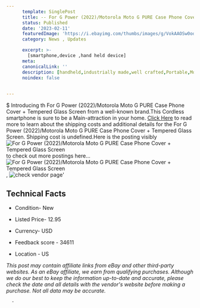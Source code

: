 ```yaml
---
      template: SinglePost
      title: -- For G Power (2022)/Motorola Moto G PURE Case Phone Cover + Tempered Glass Screen
      status: Published
      date: '2023-02-11'
      featuredImage: 'https://i.ebayimg.com/thumbs/images/g/VokAAOSw0odi32VI/s-l225.jpg'
      category: News , Updates

      excerpt: >-
        [smartphone,device ,hand held device]
      meta:
      canonicalLink: ''
      description: [handheld,industrially made,well crafted,Portable,Mobile,Compact,Convenient,Lightweight,Maneuverable,Man-portable,Miniature,Carriable,Hand-held,Light,Holdable,Transportable,Mobile device,Pocket-sized,On-the-go,Wireless,Cordless,Compact size,Convenient size, smartphone,device ,hand held device]
      noindex: false
      

---
```

$
      Introducing th For G Power (2022)/Motorola Moto G PURE Case Phone Cover + Tempered Glass Screen from a well-known brand.This Cordless smartphone is sure to be a Main-attraction in your home. [Click Here](https://www.ebay.com/itm/275400724648?hash=item401f2990a8%3Ag%3AVokAAOSw0odi32VI&amdata=enc%3AAQAHAAAA4MX2S8DC%2FG2j4IHk%2FKBdy2sbVSRrNtujGxmCqjfwtSL%2B45X89uc7jXqQ5R%2B5UzAA6z4KTxAsYyqfkSS%2FbPcE8vBBdw%2F145GfGHWRSyOshuLtEZyf6RcexC0mCdibEnRmtBYC0zzWA1D5FYZ2nTtU7VSufCqWYwdRUgGWpp7wT1nFD7SjcLaOwC3imwk%2F2Wlr2Y0xPpPKzY1RoplG0rnFtP%2BZX6iQw%2BD%2BxeuU0%2F8eV0EmQEJWKM2TYCYXY51zst8108KuaLi%2FD0WRmw9oXt6bXAV3ug67viMUSYZehwIsBls5&mkevt=1&mkcid=1&mkrid=711-53200-19255-0&campid=%253CePNCampaignId%253E&customid=%253CreferenceId%253E&toolid=10049) to read more to learn about the shipping costs and additional details for the For G Power (2022)/Motorola Moto G PURE Case Phone Cover + Tempered Glass Screen. Shipping cost is undefined.Here is the posting visibly ![For G Power (2022)/Motorola Moto G PURE Case Phone Cover + Tempered Glass Screen](https://i.ebayimg.com/thumbs/images/g/VokAAOSw0odi32VI/s-l225.jpg) to check out more postings here... ![For G Power (2022)/Motorola Moto G PURE Case Phone Cover + Tempered Glass Screen](https://i.ebayimg.com/images/g/VokAAOSw0odi32VI/s-l1600.jpg), ![check vendor page](https://origin-galleryplus.ebayimg.com/ws/web/275400724648_2_0_1/225x225.jpg,https://origin-galleryplus.ebayimg.com/ws/web/275400724648_3_0_1/225x225.jpg,https://origin-galleryplus.ebayimg.com/ws/web/275400724648_4_0_1/225x225.jpg,https://origin-galleryplus.ebayimg.com/ws/web/275400724648_5_0_1/225x225.jpg,https://origin-galleryplus.ebayimg.com/ws/web/275400724648_6_0_1/225x225.jpg,https://origin-galleryplus.ebayimg.com/ws/web/275400724648_7_0_1/225x225.jpg,https://origin-galleryplus.ebayimg.com/ws/web/275400724648_8_0_1/225x225.jpg,https://origin-galleryplus.ebayimg.com/ws/web/275400724648_9_0_1/225x225.jpg,https://origin-galleryplus.ebayimg.com/ws/web/275400724648_10_0_1/225x225.jpg,https://origin-galleryplus.ebayimg.com/ws/web/275400724648_11_0_1/225x225.jpg,https://origin-galleryplus.ebayimg.com/ws/web/275400724648_12_0_1/225x225.jpg)'

      

 ## Technical Facts 



     
      

 - Condition- New 


      

 - Listed Price- 12.95 


      

 - Currency- USD 


      

 - Feedback score - 34611 


      

 - Location - US 


      
      

 *_This post may contain affiliate links from eBay and other third-party websites. As an eBay affiliate, we earn from qualifying purchases. Although we do our best to keep the information up-to-date and accurate, please check the date and all details with the vendor's website before making a purchase. Not all data may be accurate._*




      -
